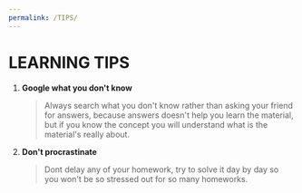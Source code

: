 ```yaml
---
permalink: /TIPS/
---
```


# LEARNING TIPS  <br>
1. **Google what you don't know**<br>
   > Always search what you don't know rather than asking your friend for answers, because answers doesn't help you learn the material, but if you know the concept you will   understand what is the material's really about. <br>

2. **Don't procrastinate**<br>
   > Dont delay any of your homework, try to solve it day by day so you won't be so stressed out for so many homeworks. <br>
 
